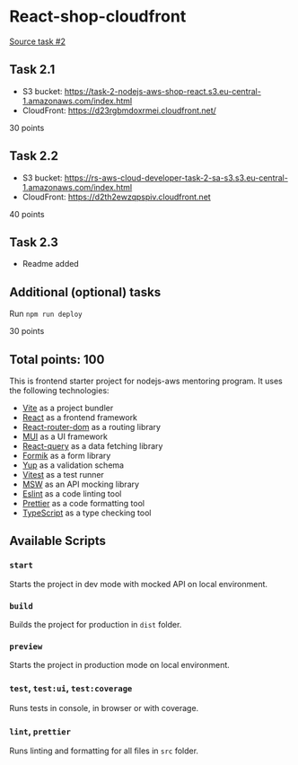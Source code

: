 # React-shop-cloudfront

[Source task #2](https://github.com/rolling-scopes-school/aws/blob/main/aws-developer/02_serving_spa/task.md)

## Task 2.1

- S3 bucket: https://task-2-nodejs-aws-shop-react.s3.eu-central-1.amazonaws.com/index.html
- CloudFront: https://d23rgbmdoxrmei.cloudfront.net/

30 points

## Task 2.2

- S3 bucket: https://rs-aws-cloud-developer-task-2-sa-s3.s3.eu-central-1.amazonaws.com/index.html
- CloudFront: https://d2th2ewzqpspiv.cloudfront.net

40 points

## Task 2.3

- Readme added

## Additional (optional) tasks

Run `npm run deploy`

30 points


## Total points: 100

This is frontend starter project for nodejs-aws mentoring program. It uses the following technologies:

- [Vite](https://vitejs.dev/) as a project bundler
- [React](https://beta.reactjs.org/) as a frontend framework
- [React-router-dom](https://reactrouterdotcom.fly.dev/) as a routing library
- [MUI](https://mui.com/) as a UI framework
- [React-query](https://react-query-v3.tanstack.com/) as a data fetching library
- [Formik](https://formik.org/) as a form library
- [Yup](https://github.com/jquense/yup) as a validation schema
- [Vitest](https://vitest.dev/) as a test runner
- [MSW](https://mswjs.io/) as an API mocking library
- [Eslint](https://eslint.org/) as a code linting tool
- [Prettier](https://prettier.io/) as a code formatting tool
- [TypeScript](https://www.typescriptlang.org/) as a type checking tool

## Available Scripts

### `start`

Starts the project in dev mode with mocked API on local environment.

### `build`

Builds the project for production in `dist` folder.

### `preview`

Starts the project in production mode on local environment.

### `test`, `test:ui`, `test:coverage`

Runs tests in console, in browser or with coverage.

### `lint`, `prettier`

Runs linting and formatting for all files in `src` folder.
